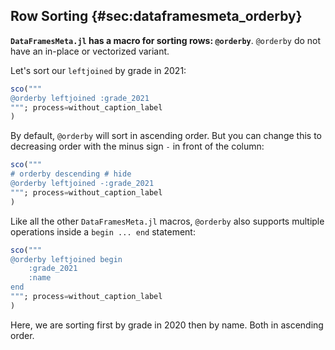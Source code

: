 ## Row Sorting {#sec:dataframesmeta_orderby}

**`DataFramesMeta.jl` has a macro for sorting rows: `@orderby`**.
`@orderby` do not have an in-place or vectorized variant.

Let's sort our `leftjoined` by grade in 2021:

```jl
sco("""
@orderby leftjoined :grade_2021
"""; process=without_caption_label
)
```

By default, `@orderby` will sort in ascending order.
But you can change this to decreasing order with the minus sign `-` in front of the column:

```jl
sco("""
# orderby descending # hide
@orderby leftjoined -:grade_2021
"""; process=without_caption_label
)
```

Like all the other `DataFramesMeta.jl` macros,
`@orderby` also supports multiple operations inside a `begin ... end` statement:

```jl
sco("""
@orderby leftjoined begin
    :grade_2021
    :name
end
"""; process=without_caption_label
)
```

Here, we are sorting first by grade in 2020 then by name.
Both in ascending order.
